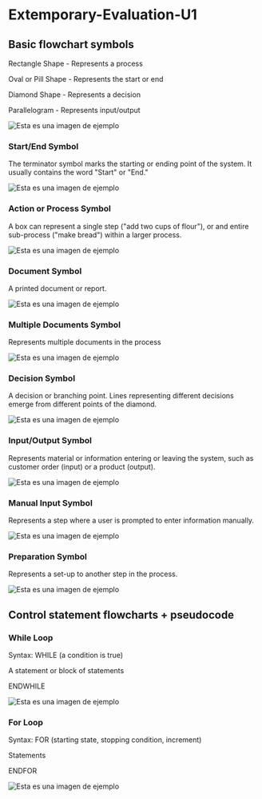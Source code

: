 # Extemporary-Evaluation-U1


## Basic flowchart symbols

Rectangle Shape - Represents a process

Oval or Pill Shape - Represents the start or end

Diamond Shape - Represents a decision

Parallelogram - Represents input/output

![Esta es una imagen de ejemplo](https://wcs.smartdraw.com/flowchart/img/basic-symbols.jpg?bn=15100111789)


### Start/End Symbol
The terminator symbol marks the starting or ending point of the system. It usually contains the word "Start" or "End."

![Esta es una imagen de ejemplo](https://wcs.smartdraw.com/flowchart/img/start-end-flowchart-symbol.png?bn=15100111789)



### Action or Process Symbol
A box can represent a single step ("add two cups of flour"), or and entire sub-process ("make bread") within a larger process.

![Esta es una imagen de ejemplo](https://wcs.smartdraw.com/flowchart/img/action-process-flowchart-symbol.png?bn=15100111789)



### Document Symbol
A printed document or report.

![Esta es una imagen de ejemplo](https://wcs.smartdraw.com/flowchart/img/document-flowchart-symbol.png?bn=15100111789)


### Multiple Documents Symbol
Represents multiple documents in the process

![Esta es una imagen de ejemplo](https://wcs.smartdraw.com/flowchart/img/multiple-document-flowchart-symbol.png?bn=15100111789)


### Decision Symbol
A decision or branching point. Lines representing different decisions emerge from different points of the diamond.

![Esta es una imagen de ejemplo](https://wcs.smartdraw.com/flowchart/img/decision-flowchart-symbol.png?bn=15100111789)


### Input/Output Symbol
Represents material or information entering or leaving the system, such as customer order (input) or a product (output).

![Esta es una imagen de ejemplo](https://wcs.smartdraw.com/flowchart/img/imput-output-flowchart-symbol.png?bn=15100111789)


### Manual Input Symbol
Represents a step where a user is prompted to enter information manually.

![Esta es una imagen de ejemplo](https://wcs.smartdraw.com/flowchart/img/manual-imput-flowchart-symbol.png?bn=15100111789)


### Preparation Symbol
Represents a set-up to another step in the process.

![Esta es una imagen de ejemplo](https://wcs.smartdraw.com/flowchart/img/preparation-flowchart-symbol.png?bn=15100111789)


## Control statement flowcharts + pseudocode 

### While Loop

Syntax:
WHILE (a condition is true)

 A statement or block of statements
 
ENDWHILE

![Esta es una imagen de ejemplo]()


### For Loop

Syntax:
FOR (starting state, stopping condition, increment)

 Statements
 
ENDFOR

![Esta es una imagen de ejemplo]()
